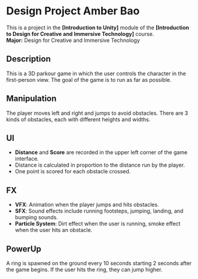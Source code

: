 # Design Project Amber Bao

This is a project in the **[Introduction to Unity]** module of the **[Introduction to Design for Creative and Immersive Technology]** course.  
**Major:** Design for Creative and Immersive Technology

## Description
This is a 3D parkour game in which the user controls the character in the first-person view. The goal of the game is to run as far as possible.

## Manipulation
The player moves left and right and jumps to avoid obstacles. There are 3 kinds of obstacles, each with different heights and widths.

## UI
- **Distance** and **Score** are recorded in the upper left corner of the game interface.
- Distance is calculated in proportion to the distance run by the player.
- One point is scored for each obstacle crossed.

## FX
- **VFX**: Animation when the player jumps and hits obstacles.
- **SFX**: Sound effects include running footsteps, jumping, landing, and bumping sounds.
- **Particle System**: Dirt effect when the user is running, smoke effect when the user hits an obstacle.

## PowerUp
A ring is spawned on the ground every 10 seconds starting 2 seconds after the game begins. If the user hits the ring, they can jump higher.
